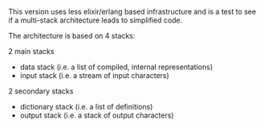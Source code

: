 This version uses less elixir/erlang based infrastructure and is a test to see if a multi-stack architecture leads to simplified code.

The architecture is based on 4 stacks:

2 main stacks

- data stack (i.e. a list of compiled, internal representations)
- input stack (i.e. a stream of input characters)

2 secondary stacks

- dictionary stack (i.e. a list of definitions)
- output stack (i.e. a stack of output characters)

